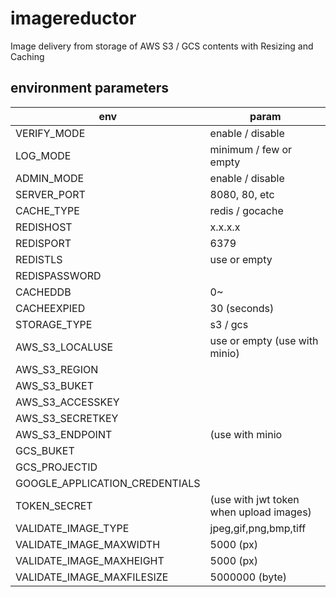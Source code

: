 # imagereductor

Image delivery from storage of AWS S3 / GCS contents with Resizing and Caching

## environment parameters

| env        | param          |
| --------------- |---------------|
| VERIFY_MODE |enable / disable |
| LOG_MODE |minimum / few or empty |
| ADMIN_MODE |enable / disable |
| SERVER_PORT |8080, 80, etc |
| CACHE_TYPE |redis / gocache |
| REDISHOST |x.x.x.x |
| REDISPORT |6379 |
| REDISTLS |use or empty |
| REDISPASSWORD | |
| CACHEDDB |0~ |
| CACHEEXPIED |30 (seconds) |
| STORAGE_TYPE |s3 / gcs |
| AWS_S3_LOCALUSE |use or empty (use with minio) |
| AWS_S3_REGION | |
| AWS_S3_BUKET | |
| AWS_S3_ACCESSKEY | |
| AWS_S3_SECRETKEY | |
| AWS_S3_ENDPOINT |(use with minio |
| GCS_BUKET | |
| GCS_PROJECTID | |
| GOOGLE_APPLICATION_CREDENTIALS | |
| TOKEN_SECRET |(use with jwt token when upload images) |
| VALIDATE_IMAGE_TYPE | jpeg,gif,png,bmp,tiff |
| VALIDATE_IMAGE_MAXWIDTH |5000 (px) |
| VALIDATE_IMAGE_MAXHEIGHT |5000 (px) |
| VALIDATE_IMAGE_MAXFILESIZE |5000000 (byte) |
